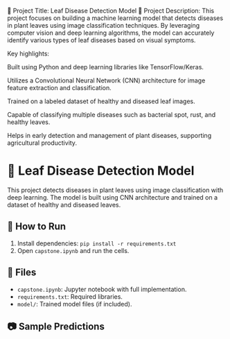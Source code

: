 📌 Project Title: Leaf Disease Detection Model
📝 Project Description:
This project focuses on building a machine learning model that detects diseases in plant leaves using image classification techniques. By leveraging computer vision and deep learning algorithms, the model can accurately identify various types of leaf diseases based on visual symptoms.

Key highlights:

Built using Python and deep learning libraries like TensorFlow/Keras.

Utilizes a Convolutional Neural Network (CNN) architecture for image feature extraction and classification.

Trained on a labeled dataset of healthy and diseased leaf images.

Capable of classifying multiple diseases such as bacterial spot, rust, and healthy leaves.

Helps in early detection and management of plant diseases, supporting agricultural productivity.
# 🌿 Leaf Disease Detection Model

This project detects diseases in plant leaves using image classification with deep learning. The model is built using CNN architecture and trained on a dataset of healthy and diseased leaves.

## 🚀 How to Run
1. Install dependencies: `pip install -r requirements.txt`
2. Open `capstone.ipynb` and run the cells.

## 📁 Files
- `capstone.ipynb`: Jupyter notebook with full implementation.
- `requirements.txt`: Required libraries.
- `model/`: Trained model files (if included).

## 📷 Sample Predictions
